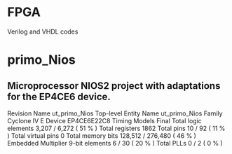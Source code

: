 # FPGA
Verilog and VHDL codes

# primo_Nios
## Microprocessor NIOS2 project with adaptations for the EP4CE6 device.
Revision Name	ut_primo_Nios
Top-level Entity Name	ut_primo_Nios
Family	Cyclone IV E
Device	EP4CE6E22C8
Timing Models	Final
Total logic elements	3,207 / 6,272 ( 51 % )
Total registers	1862
Total pins	10 / 92 ( 11 % )
Total virtual pins	0
Total memory bits	128,512 / 276,480 ( 46 % )
Embedded Multiplier 9-bit elements	6 / 30 ( 20 % )
Total PLLs	0 / 2 ( 0 % )

